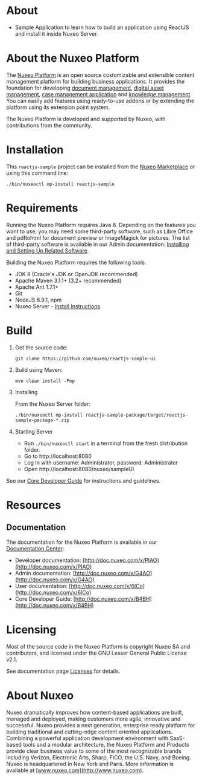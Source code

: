 # About

* Sample Application to learn how to build an application using ReactJS and install it inside Nuxeo Server.

# About the Nuxeo Platform

The [Nuxeo Platform](http://www.nuxeo.com/products/content-management-platform/) is an open source customizable and extensible content management platform for building business applications. It provides the foundation for developing [document management](http://www.nuxeo.com/solutions/document-management/), [digital asset management](http://www.nuxeo.com/solutions/digital-asset-management/), [case management application](http://www.nuxeo.com/solutions/case-management/) and [knowledge management](http://www.nuxeo.com/solutions/advanced-knowledge-base/). You can easily add features using ready-to-use addons or by extending the platform using its extension point system.

The Nuxeo Platform is developed and supported by Nuxeo, with contributions from the community.

# Installation

This `reactjs-sample` project can be installed from the [Nuxeo Marketplace](https://connect.nuxeo.com/nuxeo/site/marketplace) or using this command line:
```
./bin/nuxeoctl mp-install reactjs-sample
```

# Requirements

Running the Nuxeo Platform requires Java 8.
Depending on the features you want to use, you may need some third-party software, such as Libre Office and pdftohtml for document preview or ImageMagick for pictures. The list of third-party software is available in our Admin documentation: [Installing and Setting Up Related Software](http://doc.nuxeo.com/x/zgJc).

Building the Nuxeo Platform requires the following tools:

* JDK 8 (Oracle's JDK or OpenJDK recommended)
* Apache Maven 3.1.1+ (3.2+ recommended)
* Apache Ant 1.7.1+
* Git
* NodeJS 6.9.1, npm
* Nuxeo Server - [Install Instructions](https://doc.nuxeo.com/nxdoc/installation/)

# Build

1. Get the source code:
    ```
    git clone https://github.com/nuxeo/reactjs-sample-ui
    ```

2. Build using Maven:
    ```
    mvn clean install -Pmp
    ```

3. Installing

    From the Nuxeo Server folder:
    ```
    ./bin/nuxeoctl mp-install reactjs-sample-package/target/reactjs-sample-package-*.zip
    ```

4. Starting Server

    - Run `./bin/nuxeoctl start` in a terminal from the fresh distribution folder.
    - Go to http://localhost:8080
    - Log In with username: Administrator, password: Administrator
    - Open http://localhost:8080/nuxeo/sampleUI


See our [Core Developer Guide](http://doc.nuxeo.com/x/B4BH) for instructions and guidelines.

# Resources

## Documentation

The documentation for the Nuxeo Platform is available in our [Documentation Center](http://doc.nuxeo.com):

* Developer documentation: [http://doc.nuxeo.com/x/PIAO](http://doc.nuxeo.com/x/PIAO)
* Admin documentation: [http://doc.nuxeo.com/x/G4AO](http://doc.nuxeo.com/x/G4AO)
* User documentation: [http://doc.nuxeo.com/x/6ICo](http://doc.nuxeo.com/x/6ICo)
* Core Developer Guide: [http://doc.nuxeo.com/x/B4BH](http://doc.nuxeo.com/x/B4BH)

# Licensing

Most of the source code in the Nuxeo Platform is copyright Nuxeo SA and
contributors, and licensed under the GNU Lesser General Public License v2.1.

See documentation page [Licenses](http://doc.nuxeo.com/x/gIK7) for details.

# About Nuxeo

Nuxeo dramatically improves how content-based applications are built, managed and deployed, making customers more agile, innovative and successful. Nuxeo provides a next generation, enterprise ready platform for building traditional and cutting-edge content oriented applications. Combining a powerful application development environment with SaaS-based tools and a modular architecture, the Nuxeo Platform and Products provide clear business value to some of the most recognizable brands including Verizon, Electronic Arts, Sharp, FICO, the U.S. Navy, and Boeing. Nuxeo is headquartered in New York and Paris. More information is available at [www.nuxeo.com](http://www.nuxeo.com).
